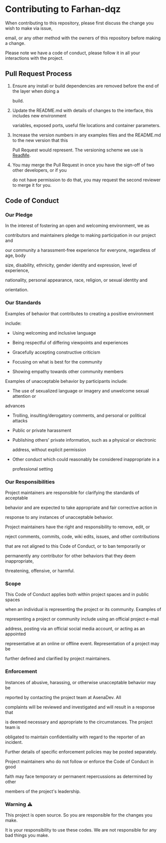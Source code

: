 # Contributing to Farhan-dqz

When contributing to this repository, please first discuss the change you wish to make via issue,

email, or any other method with the owners of this repository before making a change. 

Please note we have a code of conduct, please follow it in all your interactions with the project.

## Pull Request Process

1. Ensure any install or build dependencies are removed before the end of the layer when doing a 

   build.

2. Update the README.md with details of changes to the interface, this includes new environment 

   variables, exposed ports, useful file locations and container parameters.

3. Increase the version numbers in any examples files and the README.md to the new version that this

   Pull Request would represent. The versioning scheme we use is [ReadMe](https://github.com/farhan-dqz/Julie-Mwol/blob/master/README.md).

4. You may merge the Pull Request in once you have the sign-off of two other developers, or if you 

   do not have permission to do that, you may request the second reviewer to merge it for you.

## Code of Conduct

### Our Pledge

In the interest of fostering an open and welcoming environment, we as

contributors and maintainers pledge to making participation in our project and

our community a harassment-free experience for everyone, regardless of age, body

size, disability, ethnicity, gender identity and expression, level of experience,

nationality, personal appearance, race, religion, or sexual identity and

orientation.

### Our Standards

Examples of behavior that contributes to creating a positive environment

include:

* Using welcoming and inclusive language

* Being respectful of differing viewpoints and experiences

* Gracefully accepting constructive criticism

* Focusing on what is best for the community

* Showing empathy towards other community members

Examples of unacceptable behavior by participants include:

* The use of sexualized language or imagery and unwelcome sexual attention or

advances

* Trolling, insulting/derogatory comments, and personal or political attacks

* Public or private harassment

* Publishing others' private information, such as a physical or electronic

  address, without explicit permission

* Other conduct which could reasonably be considered inappropriate in a

  professional setting

### Our Responsibilities

Project maintainers are responsible for clarifying the standards of acceptable

behavior and are expected to take appropriate and fair corrective action in

response to any instances of unacceptable behavior.

Project maintainers have the right and responsibility to remove, edit, or

reject comments, commits, code, wiki edits, issues, and other contributions

that are not aligned to this Code of Conduct, or to ban temporarily or

permanently any contributor for other behaviors that they deem inappropriate,

threatening, offensive, or harmful.

### Scope

This Code of Conduct applies both within project spaces and in public spaces

when an individual is representing the project or its community. Examples of

representing a project or community include using an official project e-mail

address, posting via an official social media account, or acting as an appointed

representative at an online or offline event. Representation of a project may be

further defined and clarified by project maintainers.

### Enforcement

Instances of abusive, harassing, or otherwise unacceptable behavior may be

reported by contacting the project team at AsenaDev. All

complaints will be reviewed and investigated and will result in a response that

is deemed necessary and appropriate to the circumstances. The project team is

obligated to maintain confidentiality with regard to the reporter of an incident.

Further details of specific enforcement policies may be posted separately.

Project maintainers who do not follow or enforce the Code of Conduct in good

faith may face temporary or permanent repercussions as determined by other

members of the project's leadership.

### Warning ⚠️

This project is open source. So you are responsible for the changes you make.

It is your responsibility to use these codes. We are not responsible for any bad things you make.

##
